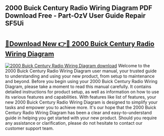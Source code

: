 ## 2000 Buick Century Radio Wiring Diagram PDF Download Free - Part-OzV User Guide Repair SF5Ui

# <h2><a href="http://dfu3vy.blite.top/?on=2000+Buick+Century+Radio+Wiring+Diagram">🔗Download New 👉🔴 2000 Buick Century Radio Wiring Diagram</a></h2>

[![2000 Buick Century Radio Wiring Diagram download](https://i.imgur.com/lujVjoI.png)](http://dfu3vy.blite.top/?on=2000+Buick+Century+Radio+Wiring+Diagram)
Welcome to the 2000 Buick Century Radio Wiring Diagram user manual, your trusted guide to understanding and using your new product, from setup to maintenance and beyond. Before you begin using your 2000 Buick Century Radio Wiring Diagram, please take a moment to read this manual carefully. It contains detailed instructions for product setup, as well as information on how to use its various features and capabilities. With features like list of features, your new 2000 Buick Century Radio Wiring Diagram is designed to simplify your tasks and empower you to achieve more. It's our hope that the 2000 Buick Century Radio Wiring Diagram has been a clear and easy-to-understand guide in helping you get started with your new product. Should you require any assistance or clarification, please do not hesitate to contact our customer support team.
